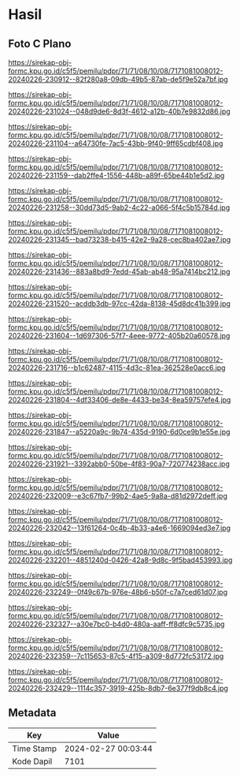 # Hasil

## Foto C Plano

https://sirekap-obj-formc.kpu.go.id/c5f5/pemilu/pdpr/71/71/08/10/08/7171081008012-20240226-230912--82f280a8-09db-49b5-87ab-de5f9e52a7bf.jpg

https://sirekap-obj-formc.kpu.go.id/c5f5/pemilu/pdpr/71/71/08/10/08/7171081008012-20240226-231024--048d9de6-8d3f-4612-a12b-40b7e9832d86.jpg

https://sirekap-obj-formc.kpu.go.id/c5f5/pemilu/pdpr/71/71/08/10/08/7171081008012-20240226-231104--a64730fe-7ac5-43bb-9f40-9ff65cdbf408.jpg

https://sirekap-obj-formc.kpu.go.id/c5f5/pemilu/pdpr/71/71/08/10/08/7171081008012-20240226-231159--dab2ffe4-1556-448b-a89f-65be44b1e5d2.jpg

https://sirekap-obj-formc.kpu.go.id/c5f5/pemilu/pdpr/71/71/08/10/08/7171081008012-20240226-231258--30dd73d5-9ab2-4c22-a066-5f4c5b15784d.jpg

https://sirekap-obj-formc.kpu.go.id/c5f5/pemilu/pdpr/71/71/08/10/08/7171081008012-20240226-231345--bad73238-b415-42e2-9a28-cec8ba402ae7.jpg

https://sirekap-obj-formc.kpu.go.id/c5f5/pemilu/pdpr/71/71/08/10/08/7171081008012-20240226-231436--883a8bd9-7edd-45ab-ab48-95a7414bc212.jpg

https://sirekap-obj-formc.kpu.go.id/c5f5/pemilu/pdpr/71/71/08/10/08/7171081008012-20240226-231520--acddb3db-97cc-42da-8138-45d8dc41b399.jpg

https://sirekap-obj-formc.kpu.go.id/c5f5/pemilu/pdpr/71/71/08/10/08/7171081008012-20240226-231604--1d697306-57f7-4eee-9772-405b20a60578.jpg

https://sirekap-obj-formc.kpu.go.id/c5f5/pemilu/pdpr/71/71/08/10/08/7171081008012-20240226-231716--b1c62487-4115-4d3c-81ea-362528e0acc6.jpg

https://sirekap-obj-formc.kpu.go.id/c5f5/pemilu/pdpr/71/71/08/10/08/7171081008012-20240226-231804--4df33406-de8e-4433-be34-8ea59757efe4.jpg

https://sirekap-obj-formc.kpu.go.id/c5f5/pemilu/pdpr/71/71/08/10/08/7171081008012-20240226-231847--a5220a9c-9b74-435d-9190-6d0ce9b1e55e.jpg

https://sirekap-obj-formc.kpu.go.id/c5f5/pemilu/pdpr/71/71/08/10/08/7171081008012-20240226-231921--3392abb0-50be-4f83-90a7-720774238acc.jpg

https://sirekap-obj-formc.kpu.go.id/c5f5/pemilu/pdpr/71/71/08/10/08/7171081008012-20240226-232009--e3c67fb7-99b2-4ae5-9a8a-d81d2972deff.jpg

https://sirekap-obj-formc.kpu.go.id/c5f5/pemilu/pdpr/71/71/08/10/08/7171081008012-20240226-232042--13f61264-0c4b-4b33-a4e6-1669094ed3e7.jpg

https://sirekap-obj-formc.kpu.go.id/c5f5/pemilu/pdpr/71/71/08/10/08/7171081008012-20240226-232201--4851240d-0426-42a8-9d8c-9f5bad453993.jpg

https://sirekap-obj-formc.kpu.go.id/c5f5/pemilu/pdpr/71/71/08/10/08/7171081008012-20240226-232249--0f49c67b-976e-48b6-b50f-c7a7ced61d07.jpg

https://sirekap-obj-formc.kpu.go.id/c5f5/pemilu/pdpr/71/71/08/10/08/7171081008012-20240226-232327--a30e7bc0-b4d0-480a-aaff-ff8dfc9c5735.jpg

https://sirekap-obj-formc.kpu.go.id/c5f5/pemilu/pdpr/71/71/08/10/08/7171081008012-20240226-232359--7c115653-87c5-4f15-a309-8d772fc53172.jpg

https://sirekap-obj-formc.kpu.go.id/c5f5/pemilu/pdpr/71/71/08/10/08/7171081008012-20240226-232429--1114c357-3919-425b-8db7-6e377f9db8c4.jpg


## Metadata

| Key        | Value               |
| ---------- | ------------------- |
| Time Stamp | 2024-02-27 00:03:44 |
| Kode Dapil | 7101                |



